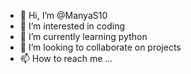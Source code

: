 - 👋 Hi, I’m @ManyaS10
- 👀 I’m interested in coding
- 🌱 I’m currently learning python
- 💞️ I’m looking to collaborate on projects
- 📫 How to reach me ...

<!---
ManyaS10/ManyaS10 is a ✨ special ✨ repository because its `README.md` (this file) appears on your GitHub profile.
You can click the Preview link to take a look at your changes.
--->
